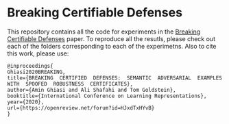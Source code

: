 # Breaking Certifiable Defenses
This repository contains all the code for experiments in the [Breaking Certifiable Defenses](https://openreview.net/forum?id=HJxdTxHYvB) paper.
To reproduce all the resutls, please check out each of the folders corresponding to each of the experimetns.
Also to cite this work, please use:
```
@inproceedings{
Ghiasi2020BREAKING,
title={BREAKING  CERTIFIED  DEFENSES:  SEMANTIC  ADVERSARIAL  EXAMPLES  WITH  SPOOFED  ROBUSTNESS  CERTIFICATES},
author={Amin Ghiasi and Ali Shafahi and Tom Goldstein},
booktitle={International Conference on Learning Representations},
year={2020},
url={https://openreview.net/forum?id=HJxdTxHYvB}
}
```
